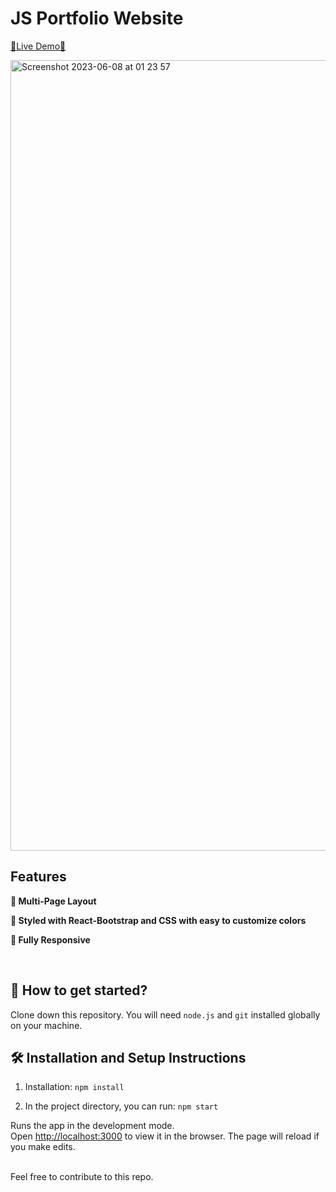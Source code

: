 # JS Portfolio Website

[🔗Live Demo🔗](https://ayushchalise.com)

<img width="1265" alt="Screenshot 2023-06-08 at 01 23 57" src="https://github.com/Ayushch12/PORTFOLIO/assets/96380226/7f044039-c12a-4d16-844c-b1dcf7ea2c3f">




## Features

**📖 Multi-Page Layout**

**🎨 Styled with React-Bootstrap and CSS with easy to customize colors**

**📱 Fully Responsive**

<br />

## 🚀 How to get started?

Clone down this repository. You will need `node.js` and `git` installed globally on your machine.

## 🛠 Installation and Setup Instructions

1. Installation: `npm install`

2. In the project directory, you can run: `npm start`

Runs the app in the development mode.\
Open [http://localhost:3000](http://localhost:3000) to view it in the browser. 
The page will reload if you make edits.

<br />
Feel free to contribute to this repo.


